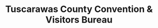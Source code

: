 ---
layout: repo
title: "Tuscarawas County Convention & Visitors Bureau"
id: 644
permalink: repos/644/
---
